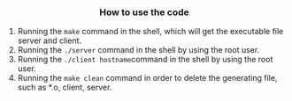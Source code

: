 ### <center>**How to use the code**</center>

1. Running the `make` command in the shell, which will get the executable file server and client.
2. Running the `./server` command in the shell by using the root user.
3. Running the `./client hostname`command in the shell by using the root user.
4. Running the `make clean` command in order to delete the generating file, such as *.o, client, server.
